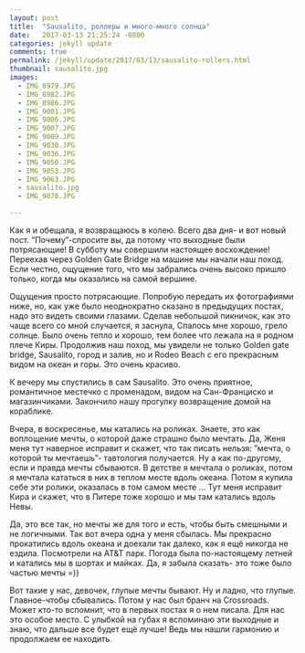 ```yaml
---
layout: post
title:  "Sausalito, роллеры и много-много солнца"
date:   2017-03-13 21:25:24 -0800
categories: jekyll update
comments: true
permalink: /jekyll/update/2017/03/13/sausalito-rollers.html
thumbnail: sausalito.jpg
images:
  - IMG_8979.JPG
  - IMG_8982.JPG
  - IMG_8986.JPG
  - IMG_9001.JPG
  - IMG_9006.JPG
  - IMG_9007.JPG
  - IMG_9009.JPG
  - IMG_9030.JPG
  - IMG_9036.JPG
  - IMG_9050.JPG
  - IMG_9053.JPG
  - IMG_9063.JPG
  - sausalito.jpg
  - IMG_9078.JPG

---
```

  Как я и обещала, я возвращаюсь в колею. Всего два дня- и вот новый пост. “Почему”-спросите вы, да потому что выходные были потрясающие!
В субботу мы совершили настоящее восхождение! Переехав через Golden Gate Bridge на машине мы начали наш поход. Если честно, ощущение того, что мы забрались очень высоко пришло только, когда мы оказались на самой вершине. <!--separate-->

 Ощущения просто потрясающие. Попробую передать их фотографиями ниже, но, как уже было неоднократно сказано в предыдущих постах, надо это видеть своими глазами. Сделав небольшой пикничок, как это чаще всего со мной случается, я заснула, Спалось мне хорошо, грело солнце. Было очень тепло и хорошо, тем более что лежала на я родном плече Киры. Продолжив наш поход, мы увидели не только Golden gate bridge, Sausalito, город и залив, но и Rodeo Beach с его прекрасным видом на океан и горы. Это очень красиво.

К вечеру мы спустились в сам Sausalito. Это очень приятное, романтичное местечко с променадом, видом на Сан-Франциско и магазинчиками. Закончило нашу прогулку возвращение домой на кораблике.

Вчера, в воскресенье, мы катались на роликах. Знаете, это как воплощение мечты, о которой даже страшно было мечтать. Да, Женя меня тут наверное исправит и скажет, что так писать нельзя: ”мечта, о которой ты мечтаешь”- тавтология получается. Ну а как по-другому, если и правда мечты сбываются. В детстве я мечтала о роликах, потом я мечтала кататься в них в теплом месте вдоль океана. Потом я купила себе эти ролики, оказалась в том самом месте … Тут меня исправит Кира и скажет, что в Питере тоже хорошо и мы там катались вдоль Невы.

Да, это все так, но мечты же для того и есть, чтобы быть смешными и не логичными. Так вот вчера одна у меня сбылась. Мы прекрасно прокатились вдоль океана и доехали так далеко, как я ещё никогда не ездила. Посмотрели на AT&T парк. Погода была по-настоящему летней и катались мы в шортах и майках. Да, я забыла сказать- это тоже было частью мечты =))

Вот такие у нас, девочек, глупые мечты бывают. Ну и ладно, что глупые. Главное-чтобы сбывались. Потом у нас был бранч на Crossroads. Может кто-то вспомнит, что в первых постах я о нем писала. Для нас это особое место.
С улыбкой на губах я вспоминаю эти выходные и знаю, что дальше все будет ещё лучше! Ведь мы нашли гармонию и продолжаем ее находить.


